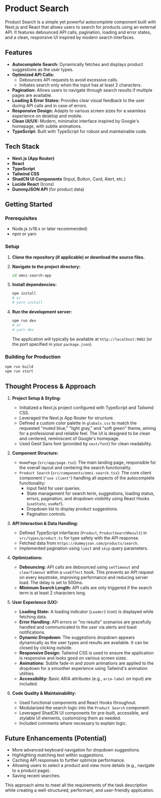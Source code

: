 # Product Search

Product Search is a simple yet powerful autocomplete component built with Next.js and React that allows users to search for products using an external API. It features debounced API calls, pagination, loading and error states, and a clean, responsive UI inspired by modern search interfaces.

## Features

-   **Autocomplete Search:** Dynamically fetches and displays product suggestions as the user types.
-   **Optimized API Calls:**
    -   Debounces API requests to avoid excessive calls.
    -   Initiates search only when the input has at least 2 characters.
-   **Pagination:** Allows users to navigate through search results if multiple pages are available.
-   **Loading & Error States:** Provides clear visual feedback to the user during API calls and in case of errors.
-   **Responsive Design:** Adapts to various screen sizes for a seamless experience on desktop and mobile.
-   **Clean UI/UX:** Modern, minimalist interface inspired by Google's homepage, with subtle animations.
-   **TypeScript:** Built with TypeScript for robust and maintainable code.

## Tech Stack

-   **Next.js (App Router)**
-   **React**
-   **TypeScript**
-   **Tailwind CSS**
-   **ShadCN UI Components** (Input, Button, Card, Alert, etc.)
-   **Lucide React** (Icons)
-   **DummyJSON API** (for product data)

## Getting Started

### Prerequisites

-   Node.js (v18.x or later recommended)
-   npm or yarn

### Setup

1.  **Clone the repository (if applicable) or download the source files.**

2.  **Navigate to the project directory:**
    ```bash
    cd omni-search-app
    ```

3.  **Install dependencies:**
    ```bash
    npm install
    # or
    # yarn install
    ```

4.  **Run the development server:**
    ```bash
    npm run dev
    # or
    # yarn dev
    ```
    The application will typically be available at `http://localhost:9002` (or the port specified in your `package.json`).

### Building for Production

```bash
npm run build
npm run start
```

## Thought Process & Approach

1.  **Project Setup & Styling:**
    -   Initialized a Next.js project configured with TypeScript and Tailwind CSS.
    -   Leveraged the Next.js App Router for structure.
    -   Defined a custom color palette in `globals.css` to match the requested "muted blue," "light gray," and "soft green" theme, aiming for a professional and reliable feel. The UI is designed to be clean and centered, reminiscent of Google's homepage.
    -   Used Geist Sans font (provided by `next/font`) for clean readability.

2.  **Component Structure:**
    -   `HomePage` (`src/app/page.tsx`): The main landing page, responsible for the overall layout and centering the search functionality.
    -   `Product Search` (`src/components/omni-search.tsx`): The core client component (`"use client"`) handling all aspects of the autocomplete functionality:
        -   Input field for user queries.
        -   State management for search term, suggestions, loading status, errors, pagination, and dropdown visibility using React Hooks (`useState`, `useRef`).
        -   Dropdown list to display product suggestions.
        -   Pagination controls.

3.  **API Interaction & Data Handling:**
    -   Defined TypeScript interfaces (`Product`, `ProductSearchResult`) in `src/types/product.ts` for type safety with the API response.
    -   Fetched data from `https://dummyjson.com/products/search`.
    -   Implemented pagination using `limit` and `skip` query parameters.

4.  **Optimizations:**
    -   **Debouncing:** API calls are debounced using `setTimeout` and `clearTimeout` within a `useEffect` hook. This prevents an API request on every keystroke, improving performance and reducing server load. The delay is set to 500ms.
    -   **Minimum Search Length:** API calls are only triggered if the search term is at least 2 characters long.

5.  **User Experience (UX):**
    -   **Loading State:** A loading indicator (`Loader2` icon) is displayed while fetching data.
    -   **Error Handling:** API errors or "no results" scenarios are gracefully handled and communicated to the user via alerts and toast notifications.
    -   **Dynamic Dropdown:** The suggestions dropdown appears dynamically as the user types and results are available. It can be closed by clicking outside.
    -   **Responsive Design:** Tailwind CSS is used to ensure the application is responsive and looks good on various screen sizes.
    -   **Animations:** Subtle fade-in and zoom animations are applied to the dropdown for a smoother experience using Tailwind's animation utilities.
    -   **Accessibility:** Basic ARIA attributes (e.g., `aria-label` on input) are included.

6.  **Code Quality & Maintainability:**
    -   Used functional components and React Hooks throughout.
    -   Modularized the search logic into the `Product Search` component.
    -   Leveraged ShadCN UI components for pre-built, accessible, and stylable UI elements, customizing them as needed.
    -   Included comments where necessary to explain logic.

## Future Enhancements (Potential)

-   More advanced keyboard navigation for dropdown suggestions.
-   Highlighting matching text within suggestions.
-   Caching API responses to further optimize performance.
-   Allowing users to select a product and view more details (e.g., navigate to a product page).
-   Saving recent searches.

This approach aims to meet all the requirements of the task description while creating a well-structured, performant, and user-friendly application.
